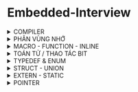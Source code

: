 # Embedded-Interview
<details>

<summary>COMPILER</summary>
Compiler giống như 1 phần mềm dùng để chuyển ngôn ngữ bậc cao sang ngôn ngữ máy, đối với một ngôn ngữ lập trình (c/c++, python, java,...) thì có nhiều compiler.
    
![image](https://tapit.vn/wp-content/uploads/2017/07/GCC_CompilationProcess.png)
I. Định nghĩa
Quy trình dịch là quá trình chuyển đổi từ ngôn ngữ bậc cao (NNBC) (C/C++, Pascal, Java, C#…) sang ngôn ngữ đích (ngôn ngữ máy) để máy tính có thể hiểu và thực thi. Ngôn ngữ lập trình C là một ngôn ngữ dạng biên dịch. Chương trình được viết bằng C muốn chạy được trên máy tính phải trải qua một quá trình biên dịch để chuyển đổi từ dạng mã nguồn sang chương trình dạng mã thực thi. Quá trình được chia ra làm 4 giai đoạn chính:

- Giai đoàn tiền xử lý (Pre-processor)
- Giai đoạn dịch NNBC sang Asembly (Compiler)
- Giai đoạn dịch asembly sang ngôn ngữ máy (Asember)
- Giai đoạn liên kết (Linker)
II. HOẠT ĐỘNG

1. Giai đoạn tiền xử lý – Preprocessor
Giai đoạn này sẽ thực hiện:

Nhận mã nguồn
Xóa bỏ tất cả chú thích, comments của chương trình
Chỉ thị tiền xử lý (bắt đầu bằng #) cũng được xử lý
Ví dụ: chỉ thị #include cho phép ghép thêm mã chương trình của một tệp tiêu để vào mã nguồn cần dịch. Các hằng số được định nghĩa bằng #define sẽ được thay thế bằng giá trị cụ thể tại mỗi nơi sử dụng trong chương trình.

2. Cộng đoạn dịch Ngôn Ngữ Bậc Cao sang Assembly

Phân tích cú pháp (syntax) của mã nguồn NNBC
Chuyển chúng sang dạng mã Assembly là một ngôn ngữ bậc thấp (hợp ngữ) gần với tập lệnh của bộ vi xử lý.
3. Công đoạn dịch Assembly

Dich chương trình => Sang mã máy 0 và 1
Một tệp mã máy (.obj) sinh ra trong hệ thống sau đó.
4. Giai đoạn Linker

Trong giai đoạn này mã máy của một chương trình dịch từ nhiều nguồn (file .c hoặc file thư viện .lib) được liên kết lại với nhau để tạo thành chương trình đích duy nhất
Mã máy của các hàm thư viện gọi trong chương trình cũng được đưa vào chương trình cuối trong giai đoạn này.
Chính vì vậy mà các lỗi liên quan đến việc gọi hàm hay sử dụng biến tổng thể mà không tồn tại sẽ bị phát hiện. Kể cả lỗi viết chương trình chính không có hàm main() cũng được phát hiện trong liên kết.
    
</details>

<details>
<summary>PHÂN VÙNG NHỚ</summary>
<img width="400" alt="image" src="https://i0.wp.com/media.geeksforgeeks.org/wp-content/uploads/memoryLayoutC.jpg?resize=449%2C343&ssl=1">

## Phân vùng Text:
- Quyền truy cập chỉ Read và nó chứa lệnh để thực thi nên tránh sửa đổi instruction.

- Chứa khai báo hằng số trong chương trình (.rodata)
```
// Ví dụ : chỉ đọc data
const int a = 9;
char *arr = "Hello";
```
## Phân vùng Data:
- Quyền truy cập là read-write.

- Chứa biến toàn cục or biến static với giá trị khởi tạo khác không.

- Được giải phóng khi kết thúc chương trình.
```
#include <stdio.h>

int x = 10; // biến toàn cục
static int a = 15; // biến static toàn cục

void test(){
 static int b = 10; // biến static cục bộ
 a = a + 20;
 prinf("test: %d\n", a);
}
int main (){

 test();
 a = a +15;
 prinf("main: %d\n", a);
 return 0;
 // Result: test = 35, main = 50
```
## Phân vùng BSS:
- Quyền truy cập là read-write.

- Chứa biến toàn cục or biến static với giá trị khởi tạo bằng không or không khởi tạo.

- Được giải phóng khi kết thúc chương trình.
```
static int a ; // biến static toàn cục phân vùng bss
/* khi giá trị được khởi tạo vd: a = 10 thì nó vẫn ở phân vùng bss */ 
void test(){
 static int b ; // biến static cục bộ
}
int main (){
}
```
## Phân vùng Stack:
- Quyền truy cập là read-write.

- Được sử dụng cấp phát cho biến local, input parameter của hàm,…

- Sẽ được giải phóng khi ra khỏi block code/hàm.
```
// int a, int b là input parameter
int sum(int a, int b){
  int c; // biến cục bộ ở phân vùng stack
  c = a + b;
  return c;
}
```
## Phân vùng Heap:
- Quyền truy cập là read-write.

- Được sử dụng để cấp phát bộ nhớ động như: Malloc, Calloc,…

- Sẽ được giải phóng khi gọi hàm free,…
```
#include <stdio.h>
#include <stdint.h>
#include <stdlib.h>

void test1(){
  char arr[3]; // biến toàn cục
  printf("Dia chi arr: %p\n", arr);
}

void test2(){
/*
 Khi khai báo kiểu malloc, các ô nhớ sẽ được giữ nguyên bộ nhớ ban đầu (draf data hay dữ liệu rác).
 Kiểu trả về là con trỏ void (không có giá trị), tham số truyền vào là  size tính bằng byte.
 Vì hàm malloc trả về dạng void, vậy ta cần ép kiểu cho nó trở về đúng kiểu con trỏ mà ta sử dụng.
 Vì char có 1 byte nên khai báo sẽ được cấp 3 byte tương ứng 3 phần tử.
*/
  char *arr = (char*)malloc(sizeof(char)*3);
  // arr = (char*)realloc(arr,(sizeof(char)*5) // thay đổi kích thước mảng 5 byte tương ứng 5 phần tử
  printf("Dia chi arr: %p\n", arr);
  free(arr);
}

int main(){
  test1();
  test1();
  test2();
  test2();
}
/*
Result: khi chưa sử dụng lệnh free cho hàm malloc
Dia chi arr: 0061FF0D : khi gọi test1 lần 1 sau khởi tạo xong nó sẽ thoát ra và thu hồi vùng nhớ 
Dia chi arr: 0061FF0D : khi gọi test1 lần 2 nó khởi tạo địa chỉ trước đó vì địa chỉ đó vẫn còn trống.
Dia chi arr: 00BA2F20 : do malloc được lưu ở phân vùng Heap nên nó không thể tự thu hồi 
Dia chi arr: 00BA2F30

Result: khi sử dụng lệnh free cho hàm malloc
Dia chi arr: 0061FF0D
Dia chi arr: 0061FF0D
Dia chi arr: 00AD2F20
Dia chi arr: 00AD2F20
*/
```
## Sự khác nhau giữa bộ nhớ Heap và bộ nhớ Stack :
- Bộ nhớ Heap và bộ nhớ Stack bản chất đều cùng là vùng nhớ được tạo ra và lưu trữ trong RAM khi chương trình được thực thi.
- Bộ nhớ Stack được dùng để lưu trữ các biến cục bộ trong hàm, tham số truyền vào... Truy cập vào bộ nhớ này rất nhanh và được thực thi khi chương trình được biên dịch
- Vùng nhớ Stack được quản lý bởi hệ điều hành, dữ liệu được lưu trong Stack sẽ tự động hủy khi hàm thực hiện xong công việc của mình.
- Bộ nhớ Heap được dùng để lưu trữ vùng nhớ cho những biến con trỏ được cấp phát động bởi các hàm malloc - calloc - realloc (trong C).
- Nếu bạn liên tục cấp phát vùng nhớ mà không giải phóng thì sẽ bị lỗi tràn vùng nhớ Heap (Heap overflow).
</details>
    
 <details>
 <summary>MACRO - FUNCTION - INLINE</summary>
     
 ## Macro 
 - Macro không phải là hàm, cũng không phải là biến mà nó chỉ là 1 định nghĩa.
 - Macro được diễn ra ở quá trình tiền xử lý (preprocessor).
 - Thay thế định nghĩa macro vào đoạn code đã gọi.
 - VD: #define SUM(a,b)     (a+b)
       - Preprocessor khi gặp bất kỳ lời gọi SUM(first+last) nào thì thay ngay bằng (first+last)

     
 **VD1:**
 ```
 #define MAX 10
 Preprocessor khi gặp bất kỳ lời gọi MAX nào thì thay ngay bằng 10.
     
 #define SUM(a,b) a + b //SUM(a,b) gọi là định nghĩa
 Preprocessor khi gặp bất kỳ lời gọi SUM(first,last) nào thì thay ngay bằng (first+last).
 
 ```
     
 **VD2:**
 ```
  '\' trong Macro dùng để liên kết nội dung dòng bên dưới 
  #define CREATE_FUNC(ten_ham, noi_dung)    \
  void ten_ham(){                           \
     printf("%s\n",noi_dung);               \
  }
  CREATE_FUNC(test,"this is test\n"); // tạo ra hàm test
   /*
   void test(){                           
     printf("%s\n","this is test\n");       
  }
   */
  CREATE_FUNC(test2,"this is test2\n"); // tạo ra thêm hàm test2
  
 ```
 ## Function
- Khi thấy hàm được gọi, compiler sẽ phải lưu con trỏ chương trình Program Couter (PC) hiện tại vào Stack Pointer; chuyển Program Counter tới hàm được gọi, thực hiện hàm đó xong và lấy kết quả trả về; sau đó quay lại vị trí ban đầu trong stack trước khi gọi hàm và tiếp tục thực hiện chương trình.
- Như có thể thấy, các này khiến chương trình tốn thời gian hơn là chỉ cần thay thế đoạn code đã được compile (cách của inline function).
     
**VD: giả sử trường hợp 8 bit**
```
Trường hợp đang ở dưới thì khi đến 0x03 thì nó gặp 1 hàm. 
Lúc này nó sẽ lưu 0x03 vào Stack Pointer và PC nó sẽ vào hàm A để chạy từ 0xc1 đến 0xc6.
Sau khi PC chạy xong hàm A, lúc này nó sẽ vào Stack Pointer để lấy 0x03 gán cho PC và tiếp tục chạy từ 0x03 đến 0x08.
 
0x01   main (){           
0x02    while(1){     
0x03     A();
 .    
 .      }
0x08  }

0xc1    void A(){
  .
  .    
0xc6   }
```

## Inline
- Được xử lý bởi compiler
- Được khai báo với từ khóa inline
- Khi compiler thấy bất kỳ chỗ nào xuất hiện inline function, nó sẽ thay thế chỗ đó bởi định nghĩa của hàm đã được compiler tương ứng. –> Phần được thay thế không phải code mà là đoạn code đã được compiler.
     
## So sánh
- `Macro` đơn giản là chỉ `thay thế đoạn code macro vào chỗ được gọi` trước khi được biên dịch
- `Inline thay thế đoạn mã code đã được biên dịch vào chỗ được gọi`.
- `Hàm bình thường phải tạo một function call`, lưu địa chỉ trước khi gọi hàm vào stack sau đó mới thực hiện hàm và sau cùng là quay trở về địa chỉ trên stack trước khi gọi hàm và thực hiện tiếp chương trình
- `Macro khiến code trở nên dài` hơn rất nhiều so với bình thường `nhưng thời gian chạy nhanh`.
- `Hàm inline cũng khiến code dài hơn`, tuy nhiên nó làm `giảm thời gian chạy chương trình`.
- `Hàm bình thường` sẽ phải gọi function call nên `tốn thời gian hơn inline function` nhưng `code ngắn gọn hơn`.
   
</details>
    
    
<details>
<summary>TOÁN TỬ  / THAO TÁC BIT</summary>
    
 ## Toán tử AND
 <img width="173" alt="image" src="https://github.com/Kiet2024/Embedded_interview/assets/133784431/131b91c7-7404-42a1-89d4-00713f196a51">

 ## Toán tử OR
 <img width="173" alt="image" src="https://github.com/Kiet2024/Embedded_interview/assets/133784431/e2779fd1-8884-4ab2-b2e9-fdaa875e1139">
 
 ## Toán tử NOT
 <img width="85" alt="image" src="https://github.com/Kiet2024/Embedded_interview/assets/133784431/0d2bc1fd-1d6e-4067-8745-37b6efbd4714">

 ## Toán tử XOR
 <img width="175" alt="image" src="https://github.com/Kiet2024/Embedded_interview/assets/133784431/28c77307-f094-4afa-b52e-925be353be09">
    


##
<img width="355" alt="image" src="https://github.com/Kiet2024/Embedded_interview/assets/133784431/02e222c1-e668-4939-a6ea-dd05e7eb746e">

Dịch trái (<<) 4 bit là bỏ đi 4 bit bên trái(ở đầu) và thêm 4 bit 0 vào bên phải(ở cuối)

<img width="357" alt="image" src="https://github.com/Kiet2024/Embedded_interview/assets/133784431/085599a0-6a96-4d58-b47a-507eb1705ee4">

Dịch phải(>>) 1 bit là bỏ đi 1 bit bên phải(ở cuối) và thêm 1 bit 0 vào bên trái(ở đầu)
## Set 1 bit
```bit |= (1 << n); //(n là vị trí bit)```
## Clear 1 bit
```bit &= ~(1 << n);```
## Toggle 1 bit 
```bit ^= (1 << n);```
## Test 1 bit
``` 
// bit & (1 << n)
int bit = 5; // 0101
printf("%s",(((bit & (1<<2)) !=0)?"true":"false"));
 ```
</details>   
 
<details>
<summary>TYPEDEF & ENUM</summary>
    
Typedef được sử dụng để tạo tên mới cho kiểu dữ liệu. 
```
typedef uint8_t u8;
u8 x = 10; // u8 bản chất nó là kiểu uint8_t
 ```
Enum là 1 kiểu dữ liệu người dùng tự định nghĩa. Dùng để gán tên cho các hằng số. Được sử dụng để bạn có thể kiểm soát các hằng số không muốn bị nhầm lẫn trong quá trình sử dụng. Được sử dụng để định nghĩa các mã lỗi, các mã trả về, các biến hằng cần kiểm soát…
```
    typedef enum {
GiaTri1, 
GiaTri2, 
GiaTri3,
…, 
GiaTriN
} TenEnum;
```
</details>
    
    
<details>
<summary>STRUCT - UNION</summary>
 
## Struct
 ### Size của Struct
 ```
 // Chương trình tính size của  1 struct
#include <stdio.h>
#include <stdint.h>

struct typeDate
{
    uint8_t arr1[10]; // 1 byte
    uint16_t arr2[7]; // 2 byte
    uint64_t arr3[5]; // 8 byte
    uint32_t arr4[1]; // 4 byte
};

int main ()
{
    printf("Size: %lu", sizeof(struct typeDate)); // result = 72 byte
    return 0;
}
 ```
 
Số byte cần quét trong 1 lần sẽ dựa trên byte lớn nhất trong struct
### Ví dụ 1:
```
struct typeDate
{
  // Số byte cần quét trong 1 lần = 8 byte
    uint8_t arr1[10]; // 1 byte
    uint16_t arr2[7]; // 2 byte
    uint64_t arr3[5]; // 8 byte
    uint32_t arr4[1]; // 4 byte
};
```
### Cách tính số size :

uint8_t có size 1 byte => arr1[10] cần 1*10 = 10 byte để lưu, mà 1 lần quét là 8 byte (byte cao nhất trong struct) 

=> arr1[10] = 10 byte + **6 byte dư** = 10 byte (cần 2 lần quét)

uint16_t có size 2 byte => arr2[7] cần 2*7 = 14 byte để lưu, mà ở trên còn dư 6 byte, nên lúc này cần 1 lần quét là đủ 

=> arr2[7] = **6 byte (byte dư ở arr1)** + 8 byte = 14 byte.

uint64_t có size 8 byte => arr3[5] cần 8*5 = 40 byte để lưu 

=> arr3[5] = 40byte ( 5 lần quét).

uint32_t có size 4 byte => arr3[1] cần 4*1 = 4 byte để lưu, nên chỉ cần 1 lần quét

=>  arr3[1] = 4 byte + 4 byte dư = 8 byte

==> tổng size = 10 byte + 14 byte + 40 byte + 8 byte = 72 byte

### Ví dụ 2:
```
struct typeDate
{
  // Số byte cần quét trong 1 lần = 4 byte
    uint8_t arr1[11]; // 1 byte
    uint32_t arr2[4]; // 4 byte
    uint16_t arr3[7]; // 2 byte
};
```
### Cách tính số size

uint8_t có size 1 byte => arr1[11] cần 1*11 = 11 byte để lưu, mà 1 lần quét là 4 byte (byte cao nhất trong struct) 

=> arr1[11] = 11 byte + **1 byte dư** = 12 byte (cần 3 lần quét)

uint32_t có size 4 byte => arr2[4] cần 4*4 = 16 byte để lưu 

=>  arr2[4] = 16 byte  (cần 4 lần quét)

uint16_t có size 2 byte => arr3[7] cần 2*7 = 14 byte để lưu

=> arr2[7] = 14 byte + 2 byte dư = 16 byte (cần 4 lần quét)

==> tổng size = 12 byte + 16 byte + 16 byte = 44 byte

## Union  
 ```
typedef union
{
    /*size union = size member lớn nhất
      union là bộ nhớ dùng chung nên khi thay đổi member này sẽ ảnh hưởng đến
      member khác.
    */
    uint8_t test1[6]; // 6 byte
    uint8_t test2[2]; // 2 byte
}data_union;
 ```
## So sánh Struct - Union
Về mặt ý nghĩa, struct và union cơ bản giống nhau. Tuy nhiên, về mặt lưu trữ trong bộ nhớ, chúng có sự khác biệt rõ rệt như sau:
- Struct: Dữ liệu của các thành viên của struct được lưu trữ ở những vùng nhớ khác nhau. Do đó kích thước của 1 struct tối thiểu bằng kích thước các thành viên cộng lại tại vì còn phụ thuộc vào bộ nhớ đệm (struct padding).
- Union : Dữ liệu các thành viên sẽ dùng chung 1 vùng nhớ. Kích thước của union được tính là kích thước lớn nhất của kiểu dữ liệu trong union. Việc thay đổi nội dung của 1 thành viên sẽ dẫn đến thay đổi nội dung của các thành viên khác.

</details>

<details>
    <summary>EXTERN - STATIC</summary>
    
 ## Extern

 Biến extern được sử dụng khi một tệp cụ thể cần truy cập một biến từ tệp khác.
    
 **VD:**
 ``` 
// file main.c
#include <stdio.h>
extern int count; // sử dụng biến count ở file test
extern void dem(); //sử dụng hàm ở file test
int main ()
{
    printf("count: %d\n",count);
    dem();
    dem();
    return 0; 
   /* Run chương trình : gcc main.c test.c -o main
                        ./main
    Result :   16 
               16
               17 
    */
}
 ```

```
// flie test.c  
int count = 16;

void dem(){
    printf("count = %d\n",count);
    count++;
}
```
 ## Static cục bộ
Khi 1 biến cục bộ được khai báo với từ khóa static. Biến sẽ chỉ được `khởi tạo 1 lần duy nhất` và `tồn tại suốt thời gian chạy chương trình`. `Giá trị của nó không bị mất đi ngay cả kết thúc hàm`. Tuy nhiên khác với biến toàn cục có thể gọi trong tất cả mọi nơi trong chương trình, thì `biến cục bộ static chỉ có thể được gọi trong nội bộ hàm khởi tạo ra nó`. Mỗi lần hàm được gọi, giá trị của biến chính bằng giá trị tại lần gần nhất hàm được gọi.
```
// Ví dụ
#include <stdio.h>
    
void dem(){
    static int count = 10; // static cục bộ
    printf("count = %d\n",count);
    count++;
}
    
int main()
{
    dem();
    dem();
    dem();
    
    return 0;
}
/*
    Result:
    10
    11
    12
*/
```
## Static toàn cục
Static toàn cục mọi hàm có thể gọi nó được, nhưng nó chỉ có thể được `truy cập và sử dụng trong File khai báo nó, các File khác không có cách nào truy cập được`.
```
 // Ví dụ
 #include <stdio.h>

/*
    static toàn cục chỉ có thể lấy giá trị trong file chứa nó
    nên khi sử dụng extern để sử dụng biến, hàm đó ở file khác sẽ báo lỗi
*/

static int count = 16;

void dem(){
    printf("count = %d\n",count);
    count++;
}
int main()
{
    dem();
    dem();
}
/*
    Result: 
    16
    17
*/
```
</details>
    
<details>
<summary>POINTER</summary>
 
## Null Pointer
- Con trỏ null là con trỏ có giá trị và địa chỉ bằng 0.
- Khi khai báo 1 con trỏ:
    + Phải khai báo địa chỉ cho nó.
    + Nếu mà chưa sử dụng thì gán cho nó con trỏ null. 
    + Hoặc khi khai báo con trỏ và đã sử dụng nó rồi, khi không muốn sử dụng nó nữa thì phải gán nó lại là con trỏ null.
```
    int *ptr = NULL;
```
## Function Pointer
- Sau khi khai báo thì hàm cũng được lưu trữ tại một địa chỉ trong bộ nhớ, và do đó, chúng ta cũng có thể sử dụng con trỏ để lưu trữ địa chỉ và qua đó thao tác với chúng.
- Chúng ta gọi con trỏ lưu trữ địa chỉ của một hàm là con trỏ hàm trong c, và sử dụng nó để truy cập vào địa chỉ của hàm, cũng như thực thi các xử lý bên trong hàm đó.
 ```
    Cách khai báo:
        type (*fp) ( para_type_1, para_type_2, para_type_3,...);
    fp: tên con trỏ hàm.
    type: kiểu của con trỏ.
    para_type_1,.. : các kiểu của các đối số parameter.
 ```
 ```
 VD:
#include <stdio.h>

void tong(int a,int b){
    printf("tong %d va %d = %d\n", a, b, a + b);
}

void hieu(int a,int b){
    printf("hieu %d va %d = %d\n", a, b, a - b);
}

void tich(int a,int b){
    printf("tich %d va %d = %d\n", a, b, a * b);
}

void thuong(int a,int b){
    printf("thuong %d va %d = %f\n", a, b, (float)a/b);
}

void tinhtoan(int a, int b, void (*ptr)(int, int))
{   // thông qua con trỏ hàm để hàm làm input parameter
    printf("Chuong trin tinh toan\n");
    ptr(a,b);
}
int main()
{

    // void (*pheptoan)(int, int) = NULL;
    // pheptoan = thuong;
    // pheptoan(5,9);

    tinhtoan(8,9,hieu);
    return 0;
}
    
 ```
 ## Void Pointer
 - `Con trỏ void có thể trỏ đến các vùng nhớ có các kiểu dữ liệu khác nhau`.
 - Tuy nhiên, con trỏ void không xác định được kiểu dữ liệu của vùng nhớ mà nó trỏ tới, vì vậy không thể truy cập xuất trực tiếp nội dung thông qua toán tử derefernce () được. Mà `con trỏ kiểu void` cần `phải được ép kiểu` một cách rõ ràng `sang con trỏ có kiểu dữ liệu khác trước khi sử dụng toán tử derefernce` ().
 ```
 #include <stdio.h>

void tong(int a,int b){
    printf("tong %d va %d = %d\n", a, b, a + b);
}

int main()
{

    int i = 30;
    double d =15.6;
    char c ='B';

    // con trỏ void có thể trỏ đến bất kỳ địa chỉ nào 
    void *ptr = &i;

    // để lấy giá trị từ con trỏ void ta cần ép kiểu nó
    printf("i = %d\n",*(int *)ptr);

    ptr = &d;
    printf("d = %f\n",*(double *)ptr);

    ptr = &c;
    printf("c = %c\n",*(char *)ptr);

    ptr = &tong;
    ((void (*)(int, int))ptr)(9,16);
    return 0;
}
    
 ```
 ## Pointer to Pointer
 Con trỏ trỏ đến con trỏ (Pointers to pointers) là một con trỏ chứa địa chỉ của một con trỏ khác.
    
 ```
  cách khai báo: 
   data_type_of_pointer **name_of_variable = & normal_pointer_variable;
 ```
 
 ```
int val = 5; 
int *ptr = &val; // lưu địa chỉ của val vào con trỏ ptr. 
int **d_ptr = &ptr; // con trỏ tới một con trỏ được khai báo 
                    // đang trỏ tới một số nguyên.
    
 ```
 ```
 VD :
 #include <stdio.h>
 
int main()
{
    int var = 789;
 
    int* ptr2;
 
    int** ptr1;
 
    ptr2 = &var;
 
    ptr1 = &ptr2;
 
    printf("Gia tri var = %d\n", var);
    printf("Gia tri *pointer = %d\n", *ptr2);
    printf("Gia tri **pointer = %d\n", **ptr1);
 
    return 0;
    
    /*
     Result : 
        Gia tri var = 789
        Gia tri *pointer = 789
        Gia tri **pointer = 789
    */
}
 ```
</details>

